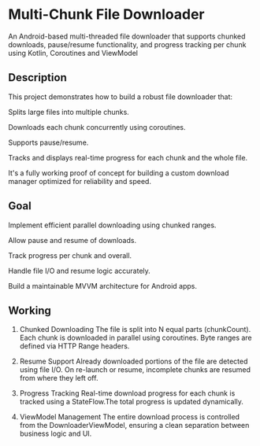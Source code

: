 
# Multi-Chunk File Downloader

An Android-based multi-threaded file downloader that supports chunked downloads, pause/resume functionality, and progress tracking per chunk using Kotlin, Coroutines and ViewModel

## Description

This project demonstrates how to build a robust file downloader that:

Splits large files into multiple chunks.

Downloads each chunk concurrently using coroutines.

Supports pause/resume.

Tracks and displays real-time progress for each chunk and the whole file.

It's a fully working proof of concept for building a custom download manager optimized for reliability and speed.
## Goal

Implement efficient parallel downloading using chunked ranges.

Allow pause and resume of downloads.

Track progress per chunk and overall.

Handle file I/O and resume logic accurately.

Build a maintainable MVVM architecture for Android apps.
## Working

 1. Chunked Downloading
The file is split into N equal parts (chunkCount).
Each chunk is downloaded in parallel using coroutines.
Byte ranges are defined via HTTP Range headers.

 2. Resume Support
Already downloaded portions of the file are detected using file I/O.
On re-launch or resume, incomplete chunks are resumed from where they left off.

3. Progress Tracking
Real-time download progress for each chunk is tracked using a StateFlow.The total progress is updated dynamically.

4. ViewModel Management
The entire download process is controlled from the DownloaderViewModel, ensuring a clean separation between business logic and UI.
